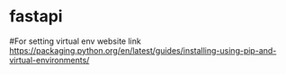 # fastapi
#For setting virtual env website link
https://packaging.python.org/en/latest/guides/installing-using-pip-and-virtual-environments/
